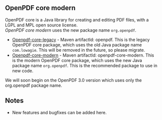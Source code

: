 ## OpenPDF core modern

OpenPDF core is a Java library for creating and editing PDF files, with a LGPL and MPL open source license.  
*OpenPDF core modern* uses the new package name `org.openpdf`.

* [Openpdf-core-legacy](/openpdf-core-legacy) - Maven artifactId: openpdf. This is the legacy OpenPDF core package, 
  which uses the old Java package name `com.lowagie`. This will be removed in the future, so please migrate.
* [Openpdf-core-modern](/openpdf-core-modern) - Maven artifactId: openpdf-core-modern. This is the modern OpenPDF 
  core package, which uses the new Java package name `org.openpdf`. This is the recommended package to use in new code.

We will soon begin on the OpenPDF 3.0 version which uses only the org.openpdf package name.

  ## Notes
  - New features and bugfixes can be added here.
